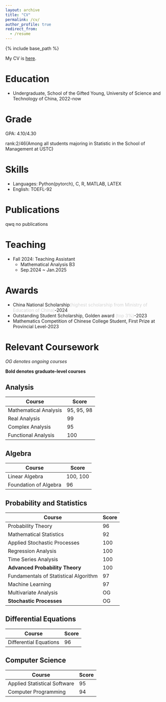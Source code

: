 ```yaml
---
layout: archive
title: "CV"
permalink: /cv/
author_profile: true
redirect_from:
  - /resume
---
```


{% include base_path %}

My CV is [here](../Dongrun_Wu_CV.pdf).

Education
======
* Undergraduate, School of the Gifted Young, University of Science and Technology of China, 2022-now


Grade
=====
GPA: 4.10/4.30

rank:2/46(Among all students majoring in Statistic in the School of Management at USTC)


Skills
======
* Languages: Python(pytorch), C, R, MATLAB, LATEX
* English: TOEFL-92


Publications
======
qwq no publications
  

Teaching
======
* Fall 2024: Teaching Assistant
  * Mathematical Analysis B3
  * Sep.2024 ~ Jan.2025

Awards
======
- China National Scholarship<span style="color: lightgray;">(highest scholarship from Ministry of Education of China)</span>-2024
- Outstanding Student Scholarship, Golden award <span style="color: lightgray;">(top 3%)</span>-2023
- Mathematics Competition of Chinese College Student, First Prize at Provincial Level-2023

Relevant Coursework
======

*OG denotes ongoing courses*  

**Bold denotes graduate-level courses**  

## Analysis  

| Course | Score |
|-------------------------|------|
| Mathematical Analysis | 95, 95, 98 |
| Real Analysis | 99 |
| Complex Analysis | 95 |
| Functional Analysis | 100 |

## Algebra  

| Course | Score |
|-------------------------|------|
| Linear Algebra | 100, 100 |
| Foundation of Algebra | 96 |

## Probability and Statistics  

| Course | Score |
|-----------------------------------|------|
| Probability Theory | 96 |
| Mathematical Statistics | 92 |
| Applied Stochastic Processes | 100 |
| Regression Analysis | 100 |
| Time Series Analysis | 100 |
| **Advanced Probability Theory** | 100 |
| Fundamentals of Statistical Algorithm | 97 |
| Machine Learning | 97 |
| Multivariate Analysis | OG |
| **Stochastic Processes** | OG |

## Differential Equations  

| Course | Score |
|-------------------------|------|
| Differential Equations | 96 |

## Computer Science  

| Course | Score |
|------------------------------|------|
| Applied Statistical Software | 95 |
| Computer Programming | 94 |
